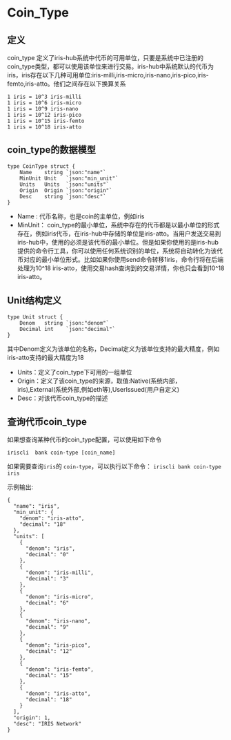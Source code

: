 # Coin_Type

##  定义

coin_type 定义了iris-hub系统中代币的可用单位，只要是系统中已注册的coin_type类型，都可以使用该单位来进行交易。iris-hub中系统默认的代币为iris，iris存在以下几种可用单位:iris-milli,iris-micro,iris-nano,iris-pico,iris-femto,iris-atto。他们之间存在以下换算关系

```
1 iris = 10^3 iris-milli
1 iris = 10^6 iris-micro
1 iris = 10^9 iris-nano
1 iris = 10^12 iris-pico
1 iris = 10^15 iris-femto
1 iris = 10^18 iris-atto
```

## coin_type的数据模型

```golang
type CoinType struct {
	Name    string `json:"name"`
	MinUnit Unit   `json:"min_unit"`
	Units   Units  `json:"units"`
	Origin  Origin `json:"origin"`
	Desc    string `json:"desc"`
}
```

* Name :    代币名称，也是coin的主单位，例如iris
* MinUnit： coin_type的最小单位，系统中存在的代币都是以最小单位的形式存在，例如iris代币，在iris-hub中存储的单位是iris-atto。当用户发送交易到iris-hub中，使用的必须是该代币的最小单位。但是如果你使用的是iris-hub提供的命令行工具，你可以使用任何系统识别的单位，系统将自动转化为该代币对应的最小单位形式。比如如果你使用send命令转移1iris，命令行将在后端处理为10^18 iris-atto，使用交易hash查询到的交易详情，你也只会看到10^18 iris-atto。

## Unit结构定义

```golang
type Unit struct {
	Denom   string `json:"denom"`
	Decimal int    `json:"decimal"`
}
```

其中Denom定义为该单位的名称，Decimal定义为该单位支持的最大精度，例如iris-atto支持的最大精度为18
* Units：定义了coin_type下可用的一组单位
* Origin：定义了该coin_type的来源，取值:Native(系统内部，iris),External(系统外部,例如eth等),UserIssued(用户自定义)
* Desc：对该代币coin_type的描述

## 查询代币coin_type

如果想查询某种代币的coin_type配置，可以使用如下命令

```golang
iriscli  bank coin-type [coin_name]

```


如果需要查询`iris`的 `coin-type`，可以执行以下命令： `iriscli bank coin-type iris`
 
示例输出:

```$xslt
{
  "name": "iris",
  "min_unit": {
    "denom": "iris-atto",
    "decimal": "18"
  },
  "units": [
    {
      "denom": "iris",
      "decimal": "0"
    },
    {
      "denom": "iris-milli",
      "decimal": "3"
    },
    {
      "denom": "iris-micro",
      "decimal": "6"
    },
    {
      "denom": "iris-nano",
      "decimal": "9"
    },
    {
      "denom": "iris-pico",
      "decimal": "12"
    },
    {
      "denom": "iris-femto",
      "decimal": "15"
    },
    {
      "denom": "iris-atto",
      "decimal": "18"
    }
  ],
  "origin": 1,
  "desc": "IRIS Network"
}
```

